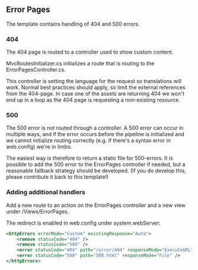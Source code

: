 ## Error Pages

The template contains handling of 404 and 500 errors.

### 404
The 404 page is routed to a controller used to show custom content. 

MvcRoutesInitializer.cs initializes a route that is routing to the ErrorPagesController.cs.

This controller is setting the language for the request so translations will work. Normal best practices should apply, so limit the external references from the 404-page.
In case one of the assets are returning 404 we won't end up in a loop as the 404 page is requesting a non-existing resource.

### 500

The 500 error is not routed through a controller. A 500 error can occur in multiple ways, and if the error occurs before the pipeline is initialized and we cannot initialize routing correctly (e.g. if there's a syntax error in web.config) we're in limbo.

The easiest way is therefore to return a static file for 500-errors. It is possible to add the 500 error to the ErrorPages controller if needed, but a reasonable fallback strategy should be developed.
(If you do develop this, please contribute it back to this template!)


### Adding additional handlers

Add a new route to an action on the ErrorPages controller and a new view under /Views/ErrorPages.

The redirect is enabled in web.config under system.webServer:

```xml
<httpErrors errorMode="Custom" existingResponse="Auto">
    <remove statusCode="404" />
    <remove statusCode="500" />
    <error statusCode="404" path="/error/404" responseMode="ExecuteURL" />
    <error statusCode="500" path="500.html" responseMode="File" />
</httpErrors>
```



